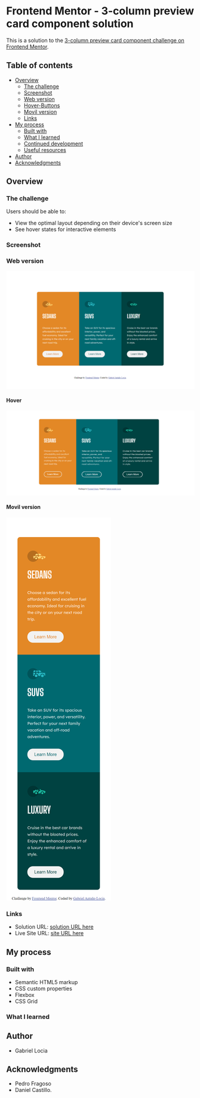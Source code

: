 # Frontend Mentor - 3-column preview card component solution

This is a solution to the [3-column preview card component challenge on Frontend Mentor](https://www.frontendmentor.io/challenges/3column-preview-card-component-pH92eAR2-). 

## Table of contents

- [Overview](#overview)
  - [The challenge](#the-challenge)
  - [Screenshot](#screenshot)
  - [Web version](#Web-version)
  - [Hover-Buttons](#Hover)
  - [Movil version](#Movil-version)
  - [Links](#links)
- [My process](#my-process)
  - [Built with](#built-with)
  - [What I learned](#what-i-learned)
  - [Continued development](#continued-development)
  - [Useful resources](#useful-resources)
- [Author](#author)
- [Acknowledgments](#acknowledgments)

## Overview

### The challenge

Users should be able to:

- View the optimal layout depending on their device's screen size
- See hover states for interactive elements

### Screenshot

### Web version 
![web version](./design/web_version.png)

#### Hover 
![web version](./design/hover.png)


#### Movil version 
![web version](./design/movil_version.png)

### Links
- Solution URL: [solution URL here](https://github.com/GabrielLocia/frontend-mentor)
- Live Site URL: [site URL here](https://GabrielLocia.github.io/frontend-mentor/)

## My process

### Built with

- Semantic HTML5 markup
- CSS custom properties
- Flexbox
- CSS Grid


### What I learned

## Author

- Gabriel Locia

## Acknowledgments

- Pedro Fragoso
- Daniel Castillo.